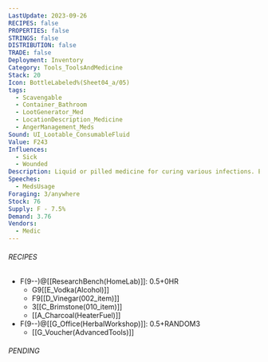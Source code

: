 ```yaml
---
LastUpdate: 2023-09-26
RECIPES: false
PROPERTIES: false
STRINGS: false
DISTRIBUTION: false
TRADE: false
Deployment: Inventory
Category: Tools_ToolsAndMedicine
Stack: 20
Icon: BottleLabeled%(Sheet04_a/05)
tags:
  - Scavengable
  - Container_Bathroom
  - LootGenerator_Med
  - LocationDescription_Medicine
  - AngerManagement_Meds
Sound: UI_Lootable_ConsumableFluid
Value: F243
Influences:
  - Sick
  - Wounded
Description: Liquid or pilled medicine for curing various infections. Extremely potent, extremely valuable.
Speeches:
  - MedsUsage
Foraging: 3/anywhere
Stock: 76
Supply: F - 7.5%
Demand: 3.76
Vendors:
  - Medic
---
```


###### RECIPES
- F(9--)@[[ResearchBench(HomeLab)]]: 0.5+0HR
	- G9[[E_Vodka(Alcohol)]]
	- F9[[D_Vinegar(002_item)]]
	- 3[[C_Brimstone(010_item)]]
	- [[A_Charcoal(HeaterFuel)]]
- F(9--)@[[G_Office(HerbalWorkshop)]]: 0.5+RANDOM3
	- [[G_Voucher(AdvancedTools)]]

###### PENDING
